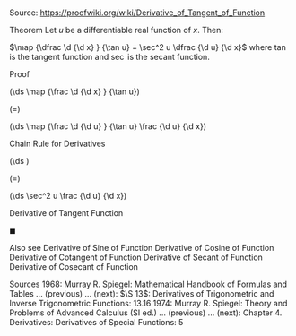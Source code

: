 # 

Source: https://proofwiki.org/wiki/Derivative_of_Tangent_of_Function



Theorem
Let $u$ be a differentiable real function of $x$.
Then:

$\map {\dfrac \d {\d x} } {\tan u} = \sec^2 u \dfrac {\d u} {\d x}$
where $\tan$ is the tangent function and $\sec$ is the secant function.


Proof













\(\ds \map {\frac \d {\d x} } {\tan u}\)

\(=\)







\(\ds \map {\frac \d {\d u} } {\tan u} \frac {\d u} {\d x}\)





Chain Rule for Derivatives














\(\ds \)

\(=\)







\(\ds \sec^2 u \frac {\d u} {\d x}\)





Derivative of Tangent Function



$\blacksquare$


Also see
Derivative of Sine of Function
Derivative of Cosine of Function
Derivative of Cotangent of Function
Derivative of Secant of Function
Derivative of Cosecant of Function


Sources
1968: Murray R. Spiegel: Mathematical Handbook of Formulas and Tables ... (previous) ... (next): $\S 13$: Derivatives of Trigonometric and Inverse Trigonometric Functions: $13.16$
1974: Murray R. Spiegel: Theory and Problems of Advanced Calculus (SI ed.) ... (previous) ... (next): Chapter $4$. Derivatives: Derivatives of Special Functions: $5$





